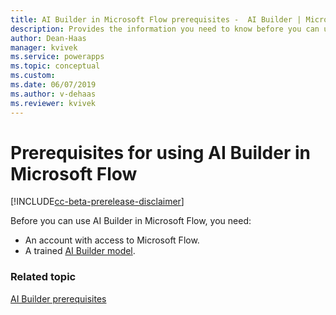```yaml
---
title: AI Builder in Microsoft Flow prerequisites -  AI Builder | Microsoft Docs
description: Provides the information you need to know before you can use AI Builder in Microsoft Flow.
author: Dean-Haas
manager: kvivek
ms.service: powerapps
ms.topic: conceptual
ms.custom: 
ms.date: 06/07/2019
ms.author: v-dehaas
ms.reviewer: kvivek
---
```


# Prerequisites for using AI Builder in Microsoft Flow

[!INCLUDE[cc-beta-prerelease-disclaimer](./includes/cc-beta-prerelease-disclaimer.md)]

Before you can use AI Builder in Microsoft Flow, you need:

- An account with access to Microsoft Flow.
- A trained [AI Builder model](build-model.md).

### Related topic

[AI Builder prerequisites](build-model.md#prerequisites)

